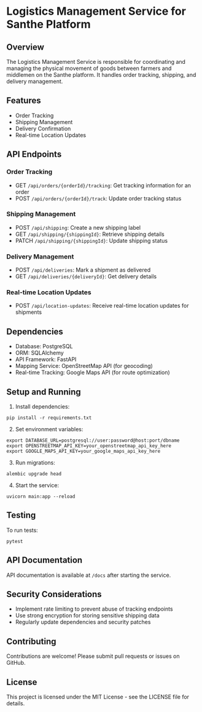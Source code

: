 # Logistics Management Service for Santhe Platform

## Overview

The Logistics Management Service is responsible for coordinating and managing the physical movement of goods between farmers and middlemen on the Santhe platform. It handles order tracking, shipping, and delivery management.

## Features

- Order Tracking
- Shipping Management
- Delivery Confirmation
- Real-time Location Updates

## API Endpoints

### Order Tracking

- GET `/api/orders/{orderId}/tracking`: Get tracking information for an order
- POST `/api/orders/{orderId}/track`: Update order tracking status

### Shipping Management

- POST `/api/shipping`: Create a new shipping label
- GET `/api/shipping/{shippingId}`: Retrieve shipping details
- PATCH `/api/shipping/{shippingId}`: Update shipping status

### Delivery Management

- POST `/api/deliveries`: Mark a shipment as delivered
- GET `/api/deliveries/{deliveryId}`: Get delivery details

### Real-time Location Updates

- POST `/api/location-updates`: Receive real-time location updates for shipments

## Dependencies

- Database: PostgreSQL
- ORM: SQLAlchemy
- API Framework: FastAPI
- Mapping Service: OpenStreetMap API (for geocoding)
- Real-time Tracking: Google Maps API (for route optimization)

## Setup and Running

1. Install dependencies:
```
pip install -r requirements.txt
```

2. Set environment variables:
```
export DATABASE_URL=postgresql://user:password@host:port/dbname 
export OPENSTREETMAP_API_KEY=your_openstreetmap_api_key_here 
export GOOGLE_MAPS_API_KEY=your_google_maps_api_key_here
```

3. Run migrations:
```
alembic upgrade head
```

4. Start the service:
```
uvicorn main:app --reload
```

## Testing

To run tests:
```
pytest
```

## API Documentation

API documentation is available at `/docs` after starting the service.

## Security Considerations

- Implement rate limiting to prevent abuse of tracking endpoints
- Use strong encryption for storing sensitive shipping data
- Regularly update dependencies and security patches

## Contributing

Contributions are welcome! Please submit pull requests or issues on GitHub.

## License

This project is licensed under the MIT License - see the LICENSE file for details.
